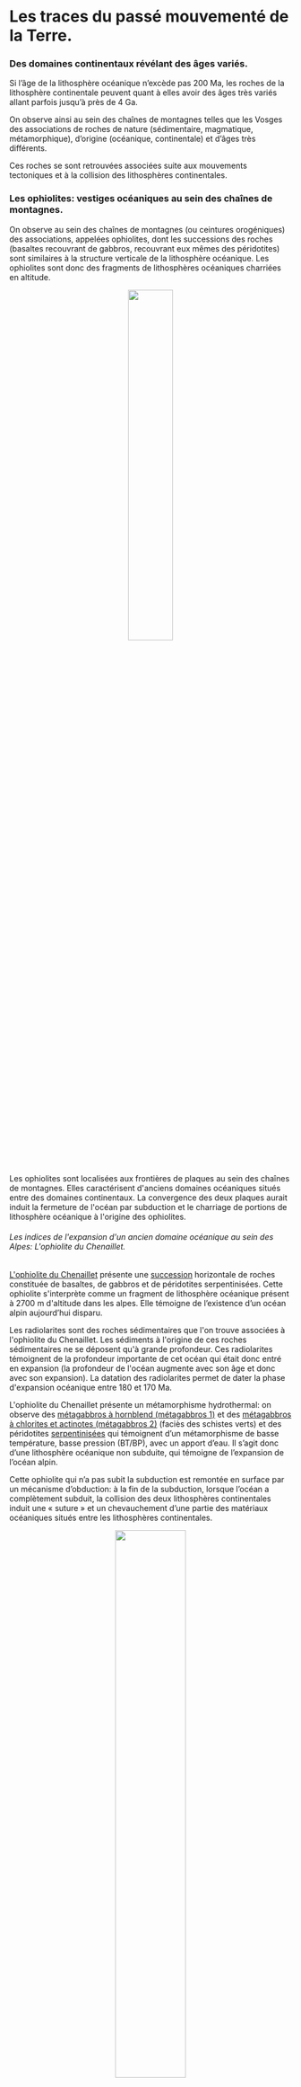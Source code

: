 # Les traces du passé mouvementé de la Terre.

### Des domaines continentaux révélant des âges variés.

Si l’âge de la lithosphère océanique n’excède pas 200 Ma, les roches de la lithosphère continentale peuvent quant à elles avoir des âges très variés allant parfois jusqu’à près de 4 Ga.

On observe ainsi au sein des chaînes de montagnes telles que les Vosges des associations de roches de nature (sédimentaire, magmatique, métamorphique), d’origine (océanique, continentale) et d’âges très différents.

Ces roches se sont retrouvées associées suite aux mouvements tectoniques et à la collision des lithosphères continentales.

### Les ophiolites: vestiges océaniques au sein des chaînes de montagnes.

On observe au sein des chaînes de montagnes (ou ceintures orogéniques) des  associations, appelées ophiolites, dont les successions des roches (basaltes recouvrant de gabbros, recouvrant eux mêmes des péridotites) sont similaires à la structure verticale de la lithosphère océanique. Les ophiolites sont donc des fragments de lithosphères océaniques charriées en altitude.

<div align=center><a href="https://ipfs.io/ipfs/QmQfzAsbEqiwCwVLxHSdcrXbpavmhis9CjcvKG5pDiTgn7"><img src="https://ipfs.io/ipfs/QmQfzAsbEqiwCwVLxHSdcrXbpavmhis9CjcvKG5pDiTgn7" width=40%></a></div>

Les ophiolites sont localisées aux frontières de plaques au sein des chaînes de montagnes. Elles caractérisent d'anciens domaines océaniques situés entre des domaines continentaux. La convergence des deux plaques aurait induit la fermeture de l'océan par subduction et le charriage de portions de lithosphère océanique à l'origine des ophiolites. 

###### Les indices de l'expansion d'un ancien domaine océanique au sein des Alpes: L'ophiolite du Chenaillet.

[L'ophiolite du Chenaillet](https://ipfs.io/ipfs/QmSwSt35onRZP7oexcP6ANCTFf5qtW89ti23pKYBWr4qSH) présente une [succession](https://ipfs.io/ipfs/QmbPdaF96Nt6JnFm5DF59HAUYG8AryUZ4GdRq7E5YGSW1N) horizontale de roches constituée de basaltes, de gabbros et de péridotites serpentinisées. Cette ophiolite s'interprète comme un fragment de lithosphère océanique présent à 2700 m d'altitude dans les alpes. Elle témoigne de l’existence d’un océan alpin aujourd’hui disparu. 

Les radiolarites sont des roches sédimentaires que l'on trouve associées à l'ophiolite du Chenaillet. Les sédiments à l'origine de ces roches sédimentaires ne se déposent qu'à grande profondeur. Ces radiolarites témoignent de la profondeur importante de cet océan qui était donc entré en expansion (la profondeur de l'océan augmente avec son âge et donc avec son expansion). La datation des radiolarites permet de dater la phase d'expansion océanique entre 180 et 170 Ma.

L'ophiolite du Chenaillet présente un métamorphisme hydrothermal: on observe des [métagabbros à hornblend (métagabbros 1)](https://ipfs.io/ipfs/Qmc1ZvAkHE2goKoq7R4xtPvHWXSWfJfwbqrjoiunG7GYtu) et des [métagabbros à chlorites et actinotes (métagabbros 2)](https://ipfs.io/ipfs/Qmc1ZvAkHE2goKoq7R4xtPvHWXSWfJfwbqrjoiunG7GYtu) (faciès des schistes verts) et des péridotites [serpentinisées](https://ipfs.io/ipfs/QmSvQaMa7nb1VRP5YBLyFxXxPVsAkxSctYJEvcWwGJgYVv) qui témoignent d’un métamorphisme de basse température, basse pression (BT/BP), avec un apport d’eau. Il s’agit donc d’une lithosphère océanique non subduite, qui témoigne de l’expansion de l’océan alpin.

Cette ophiolite qui n’a pas subit la subduction est remontée en surface par un mécanisme d’obduction: à la fin de la subduction, lorsque l’océan a complètement subduit, la collision des deux lithosphères continentales induit une « suture » et un chevauchement d’une partie des matériaux océaniques situés entre les lithosphères continentales.

<div align=center><a href="https://ipfs.io/ipfs/QmRK418hGE9mhWkz22HZ4UdTNuZxurA4p5PWNdqVxHkMq9"><img src="https://ipfs.io/ipfs/QmRK418hGE9mhWkz22HZ4UdTNuZxurA4p5PWNdqVxHkMq9" width=50%></a></div>

###### Les indices de la subduction de l’océan alpin : Les ophiolites du mont Queyras et du mont Viso.

Les alpes présentent des complexes ophiolitiques où les associations minérales sont différentes. Les métagabbros du [mont Queyras](https://ipfs.io/ipfs/QmPEVZ82GBG1dRfAFkbr64Atk1RpJWTVQ47QqdevK3eDCr) possèdent des minéraux comme le glaucophane (faciès des schistes bleus), ceux du [mont Viso](http://christian.nicollet.free.fr/page/enseignement/eclogites/eclogiteMucrone2.jpg) sont constitués de jadéites et de grenats (faciès des éclogites). Ces associations minéralogiques attestent des conditions d’un métamorphisme de HP/BT. Ces conditions de température et de pression ne sont présentes qu’au niveau d’une zone de subduction. Ces métagabbros ont donc été entraînés en profondeur lors de la subduction avant de revenir en surface. Le mont Viso est donc la preuve d’une subduction de l’océan alpin avant la collision.

Ces ophiolites qui ont subit la subduction sont remontées en surface après que des écailles de lithosphère océanique se soient formées et désolidarisées de la plaque en subduction. La collision et l’érosion ont par la suite exhumé ces ophiolites.

###### Bilan: Histoire métamorphique des ophiolites alpines.

<div align=center><a href="https://ipfs.io/ipfs/QmPEXo25aFfkisMMrmxpRpL2g9EzFwnVtQC3EsbyoK3LF4"><img src="https://ipfs.io/ipfs/QmPEXo25aFfkisMMrmxpRpL2g9EzFwnVtQC3EsbyoK3LF4"></a></div>

<div align=center><a href="https://ipfs.io/ipfs/QmeXq3qtSzPj1ZZSMJiphFriQX6qtNiQMj9cKGbZ6RWzce"><img src="https://ipfs.io/ipfs/QmeXq3qtSzPj1ZZSMJiphFriQX6qtNiQMj9cKGbZ6RWzce"></a></div>

La [coésite](https://ipfs.io/ipfs/QmVGgt2qXpr1qaQbCSuaCt3n36iATLFgKidjvJnWuXjLuW) du massif de Dora Maira témoigne d'un métamorphisme de ultra haute pression qui implique un enfouissement supérieur à 90 km de profondeur. Les roches continentales ont donc subi au même titre que la lithosphère océanique une subduction profonde. On parle de subduction continentale.

La [répartition](https://ipfs.io/ipfs/QmPucQ5k3k6apVcP5ZpUzY8mowXuWYXnmJMDubvMFT2vsW) des roches métamorphiques alpines montre que l'intensité du métamorphisme a été croissante (pression de plus en plus forte) d'Ouest en Est; c'est donc la lithosphère océanique de la plaque eurasiatique qui est entrée en subduction sous la lithosphère continentale de la plaque apulienne.


### Les marques de la fragmentation continentale et de l’ouverture océanique.

###### Les vestiges d’anciennes marges passives (paléomarges) au sein des chaines de montagnes.

Dans les Alpes, comme dans la plupart des chaînes de montagnes, on observe la présence de structures sédimentaires particulières qui témoignent de l’épisode d’ouverture de l’océan, au moment de la déchirure de la croûte continentale, c’est-à-dire au moment du rifting : Des blocs basculés de croûte continentale séparés par des failles normales ont donné naissance à une série de bassins sédimentaires. 

 C’est par exemple le cas à l’Alpe d’Huez, dans le massif des Grandes Rousses et du Taillefer:
 
Le profil topographique du plateau des lacs de l'Alpe d'Huez met en évidence des blocs basculés délimités par des failles normales. Cette structure caractéristique de contraintes extensives dans un contexte divergent s'interprète comme les restes d'une ancienne marge passive qui témoigne de l'ouverture de l'océan alpin (rifting continental)

Les sédiments océaniques (dolomies) qui comblent les blocs basculés sont caractéristiques d'un dépôt à faible profondeur associé à l'épisode de rifting continental. La datation de ces sédiments syn-rift permet de dater l'épisode de rifting entre 240 et 250 Ma

<div align=center><a href="https://ipfs.io/ipfs/QmQ3oqLgftd94pqmVeg5R57zvAYxUkeinTgoGZew6z7SVk"><img src="https://ipfs.io/ipfs/QmQ3oqLgftd94pqmVeg5R57zvAYxUkeinTgoGZew6z7SVk" width=40%></a></div>

Ce type de structure est aujourd’hui retrouvé par forages ou échographie sismique à la limite entre le domaine continental et le domaine océanique : ce sont des marges passives.

###### Les caractéristiques des marges passives.

La sismique réflexion permet d’identifier les structures présentes au niveau des jonctions entre les océans et les continents. Les 
zones immergées faisant le raccord entre une lithosphère océanique et une lithosphère continentale sont qualifiées de marges continentales.

Les marges actives (zone de subduction d’un LO sous une LC) ont été étudiées en [classe de première](https://github.com/YannBouyeron/SVT1S/blob/master/Géologie/La%20dynamique%20des%20zones%20de%20convergence.md#les-caractéristiques-des-zones-de-subduction). On observe en bordure de certains continents un autre type de marge: les marges passives.

Les marges passives sont des zones sismiquement peu actives comportant de nombreuses failles normales courbes (failles listriques) formant des blocs basculés. Ceux ci peuvent être recouverts de sédiments pré-rifts, syn-rifts et post-rifts.

<div align=center><a href="https://ipfs.io/ipfs/QmVyZnwYHhpszgDW73DNxjiTYyUPJWq7txnJMFoPU7J6rC"><img src="https://ipfs.io/ipfs/QmVyZnwYHhpszgDW73DNxjiTYyUPJWq7txnJMFoPU7J6rC" width=40%></a></div>

- 1 Les sédiments pré-rift sont ceux qui se sont déposés avant la formation du rift

- 2 Les sédiments syn-rift qui se déposent au moment de la formation du rift.  Ils prennent une forme en éventail car ils se déposent lors de la mise en place du rift donc du basculement des blocs : les dépôts ont des épaisseurs différentes selon leur position sur les blocs basculés.

- 3 Les sédiments post-rift qui se déposent après la formation du rift dans un océan

Contrairement aux marges actives, les marges passives font le raccord entre une LO et une LC appartenant à la même plaque lithosphérique. Elles présentent également une topographie différente: plateau continental, pente, glacis, plaine abyssale

En certains endroits, lorsque les marges passives ont été conservées (en l’absence de subduction), les profils sismiques péri-atlantiques montrent une continuité asymétrique des marges passives qualifiées alors de [marges conjuguées](https://ipfs.io/ipfs/QmVDRzJ1Xj96CVRafJBTMBUGSRmkbV3UgHCvqkGo9ug5Fr).

<p align=center><strong>Tableau comparatif marge passive / marge active</strong></p>

<div align=center>
<table>
<tr><th></th><th>Marge passive</th><th>Marge active</th></tr>
<tr><th>Activité</br>sismique</th><td align=center>Non</td><td align=center>Forte</td></tr>
<tr><th>Activité</br>magmatique</th><td align=center>Non</td><td align=center>Forte au niveau de</br>l’arc volcanique sur la plaque chevauchante</td></tr>
<tr><th>Topographie</th><td align=center>Plateau continental, pente,</br>glacis, plaine abyssale</td><td align=center>Fosse océanique (relief -)</br>Arc volcanique (relief +)</br>Parfois prisme d’accrétion dans la fosse</td></tr>
<tr><th>Déformations</th><td align=center>Failles normales délimitant des blocs basculés</td><td align=center><a href="https://ipfs.io/ipfs/QmUzFnY4vwEdGQcqNgM4jgY7eX9kzSMMT8n6YwfoWqMEyT">Failles inverses</a>, chevauchements</td></tr>
<tr><th>Contraintes</br>Contexte</th><td align=center>Extensives</br>Divergent</td><td align=center>Compressives</br>Convergent</td></tr>
<tr><th>Origine des</br>lithosphères</br>raccordées</th><td align=center>Même plaque lithosphérique</td><td align=center>Deux plaques lithosphériques différentes</td></tr>
</table>
</div>

###### Le rifting continental.

Les marges passives conjuguées, situées de part et d’autre d’un océan et conservées en l’absence de subduction sont les 1/2 restes d’un rift continental. Ces marges passives conjuguées se retrouvent éloignées l’une de l’autre suite à l’expansion océanique.

L'ouverture d'un océan ou rifting continental est liée à des mouvements de convections dans l'asthénosphère qui induisent une remontée de l'asthénosphère provoquant une extension de la lithosphère continentale. Sous l'effet des contraintes extensives, la lithosphère continentale se fracture et des failles normales se mettent en places. L'action de ces failles conduit à l'effondrement du plancher formant, dans un premiers temps, un fossé d'effondrement peu profond occupé par des lacs, puis un bassin océanique périodiquement asséché avant qu'une dorsale ne se mette en place et que l'océan entre en expansion. 

<div align=center><a href="https://ipfs.io/ipfs/QmYNzKKYBVgrHpG4qK6hFptd1zcuByHra1Nf3mo8tPWfD7"><img src="https://ipfs.io/ipfs/QmYNzKKYBVgrHpG4qK6hFptd1zcuByHra1Nf3mo8tPWfD7" width=40%></a></div>


### Les cycles de Wilson.

Les cycles de Wilson sont un modèle scientifique qui décrit le déplacement des continents à la surface de la Terre au cours des temps géologiques.

Après une phase de subduction de la lithosphère océanique qui les sépare, les blocs continentaux entrent en collision. Il se forme une chaîne de montagnes au niveau de la zone de suture entre blocs. Lors de l’arrêt de la compression, la chaîne subit une intense érosion (pénéplanation) puis est affectée par une nouvelle distension qui la fracture et qui conduit à une ouverture d’un domaine océanique : Ce sont des cycles orogéniques (dits « cycles de Wilson). Ils sont liés à des mouvements convectifs dans le manteau.

<div align=center><a href="https://ipfs.io/ipfs/QmRSWxReic2oUBRQ6t32FhHCzwRqgCj97gxuQCBHEkGrhB"><img src="https://ipfs.io/ipfs/QmRSWxReic2oUBRQ6t32FhHCzwRqgCj97gxuQCBHEkGrhB" width=70%></a></div>


C’est ainsi que la Terre a connu divers épisodes orogéniques (chaîne Icartienne, Cadomienne, Varisque, Alpine) durant lesquels les plaques lithosphériques ont été parfois fragmentées et dispersées à la surface du globe (c’est le cas actuellement), ou parfois regroupées en un unique « supercontinent » comme durant la période entre il y a 300 et 200 millions d'années (début du Permien / ère primaire et la fin du Trias – ère secondaire), « la Pangée ».

Pour aller plus loin: [Diaporama de l’histoire des Alpes](https://github.com/YannBouyeron/SVT-TS/blob/master/Le%20domaine%20continental%20et%20sa%20dynamique/Petite%20histoire%20des%20alpes%20.pdf).
